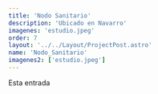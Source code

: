 ```yaml
---
title: 'Nodo Sanitario'
description: 'Ubicado en Navarro'
imagenes: 'estudio.jpeg'
order: 7
layout: '../../Layout/ProjectPost.astro'
name: 'Nodo_Sanitario'
imagenes2: ['estudio.jpeg']
---
```


Esta entrada 